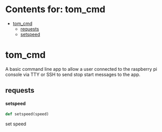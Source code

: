 # Contents for: tom_cmd

* [tom\_cmd](#tom_cmd)
  * [requests](#tom_cmd.requests)
  * [setspeed](#tom_cmd.setspeed)

<a id="tom_cmd"></a>

# tom\_cmd

A basic command line app to allow a user connected to the raspberry pi console via TTY or SSH
to send stop start messages to the app.

<a id="tom_cmd.requests"></a>

## requests

<a id="tom_cmd.setspeed"></a>

#### setspeed

```python
def setspeed(speed)
```

set speed

